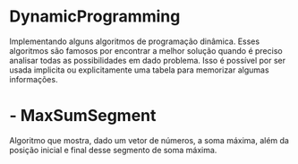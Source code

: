 # DynamicProgramming

Implementando alguns algoritmos de programação dinâmica.
Esses algoritmos são famosos por encontrar a melhor solução quando é preciso analisar todas as possibilidades em dado problema. Isso é possível por ser usada implicita ou explicitamente uma tabela para memorizar algumas informações.

# - MaxSumSegment
Algoritmo que mostra, dado um vetor de números, a soma máxima, além da posição inicial e final desse segmento de soma máxima. 

